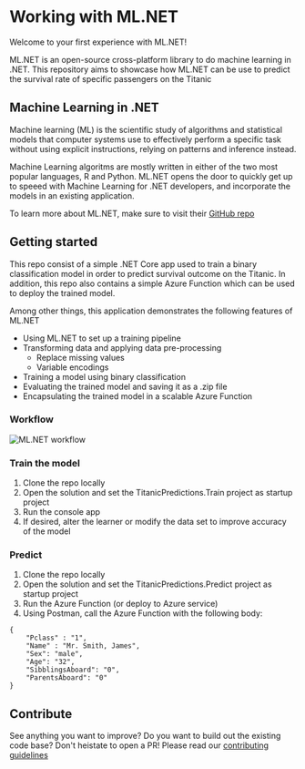 # Working with ML.NET
Welcome to your first experience with ML.NET!

ML.NET is an open-source cross-platform library to do machine learning in .NET.
This repository aims to showcase how ML.NET can be use to predict the survival rate of specific passengers on the Titanic

## Machine Learning in .NET
Machine learning (ML) is the scientific study of algorithms and statistical models that computer systems use to effectively perform a specific task without using explicit instructions, relying on patterns and inference instead. 

Machine Learning algoritms are mostly written in either of the two most popular languages, R and Python. ML.NET opens the door to quickly get up to speeed with Machine Learning for .NET developers, and incorporate the models in an existing application.

To learn more about ML.NET, make sure to visit their [GitHub repo](https://github.com/dotnet/machinelearning)

## Getting started
This repo consist of a simple .NET Core app used to train a binary classification model in order to predict survival outcome on the Titanic. In addition, this repo also contains a simple Azure Function which can be used to deploy the trained model.

Among other things, this application demonstrates the following features of ML.NET
- Using ML.NET to set up a training pipeline
- Transforming data and applying data pre-processing 
	- Replace missing values
	- Variable encodings
- Training a model using binary classification
- Evaluating the trained model and saving it as a .zip file
- Encapsulating the trained model in a scalable Azure Function 

### Workflow
![ML.NET workflow](https://github.com/excellaco/dotnet-machinelearning-titanic/blob/master/ml-workflow.png)

### Train the model
1. Clone the repo locally
2. Open the solution and set the TitanicPredictions.Train project as startup project
3. Run the console app
4. If desired, alter the learner or modify the data set to improve accuracy of the model

### Predict
1. Clone the repo locally
2. Open the solution and set the TitanicPredictions.Predict project as startup project
3. Run the Azure Function (or deploy to Azure service)
4. Using Postman, call the Azure Function with the following body:

```
{
	"Pclass" : "1",
	"Name" : "Mr. Smith, James",
	"Sex": "male",
	"Age": "32",
	"SibblingsAboard": "0",
	"ParentsAboard": "0"
}
```

## Contribute
See anything you want to improve? Do you want to build out the existing code base? Don't heistate to open a PR!
Please read our [contributing guidelines](https://github.com/excellaco/dotnet-machinelearning-titanic/blob/master/CONTRIBUTING.md)

